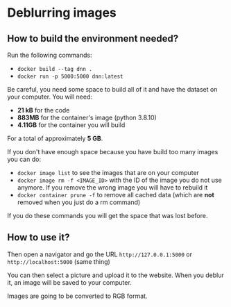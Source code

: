# Deblurring images

## How to build the environment needed? 

Run the following commands: 
- `docker build --tag dnn .`
- `docker run -p 5000:5000 dnn:latest`

Be careful, you need some space to build all of it and have the dataset on your computer. You will need:
- **21 kB** for the code
- **883MB** for the container's image (python 3.8.10)
- **4.11GB** for the container you will build

For a total of approximately **5 GB**.

If you don't have enough space because you have build too many images you can do:
- `docker image list` to see the images that are on your computer 
- `docker image rm -f <IMAGE_ID>` with the ID of the image you do not use anymore. If you remove the wrong image you will have to rebuild it
- `docker container prune -f` to remove all cached data (which are **not** removed when you just do a rm command)

If you do these commands you will get the space that was lost before.

## How to use it? 

Then open a navigator and go the URL `http://127.0.0.1:5000` or `http://localhost:5000` (same thing)

You can then select a picture and upload it to the website. When you deblur it, an image will be saved to your computer.

Images are going to be converted to RGB format.
